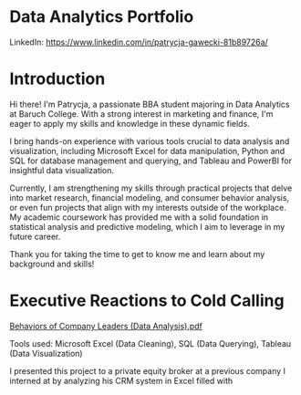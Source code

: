 
# Data Analytics Portfolio

LinkedIn: https://www.linkedin.com/in/patrycja-gawecki-81b89726a/

# Introduction
Hi there! I'm Patrycja, a passionate BBA student majoring in Data Analytics at Baruch College. With a strong interest in marketing and finance, I'm eager to apply my skills and knowledge in these dynamic fields.

I bring hands-on experience with various tools crucial to data analysis and visualization, including Microsoft Excel for data manipulation, Python and SQL for database management and querying, and Tableau and PowerBI for insightful data visualization.

Currently, I am strengthening my skills through practical projects that delve into market research, financial modeling, and consumer behavior analysis, or even fun projects that align with my interests outside of the workplace. My academic coursework has provided me with a solid foundation in statistical analysis and predictive modeling, which I aim to leverage in my future career. 

Thank you for taking the time to get to know me and learn about my background and skills!

# Executive Reactions to Cold Calling
[Behaviors of Company Leaders (Data Analysis).pdf](https://github.com/user-attachments/files/16369218/Behaviors.of.Company.Leaders.Data.Analysis.pdf)

Tools used: Microsoft Excel (Data Cleaning), SQL (Data Querying), Tableau (Data Visualization)

I presented this project to a private equity broker at a previous company I interned at by analyzing his CRM system in Excel filled with 



